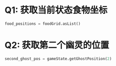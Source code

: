 # Q1: 获取当前状态食物坐标

```python
food_positions = foodGrid.asList()
```

# Q2: 获取第二个幽灵的位置

```python
second_ghost_pos = gameState.getGhostPosition(2)